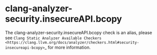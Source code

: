 clang-analyzer-security.insecureAPI.bcopy
=========================================

The clang-analyzer-security.insecureAPI.bcopy check is an alias, please
see
`Clang Static Analyzer Available Checkers <https://clang.llvm.org/docs/analyzer/checkers.html#security-insecureapi-bcopy>`\_
for more information.
